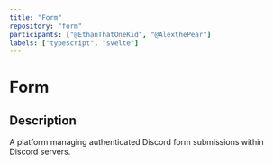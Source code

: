 ```yaml
---
title: "Form"
repository: "form"
participants: ["@EthanThatOneKid", "@AlexthePear"]
labels: ["typescript", "svelte"]
---
```


# Form

## Description

A platform managing authenticated Discord form submissions within Discord servers.
